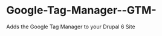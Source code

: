 Google-Tag-Manager--GTM-
========================

Adds the Google Tag Manager to your Drupal 6 Site